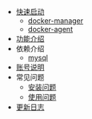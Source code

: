 
* [快速启动](start/index.md)
  * [docker-manager](start/index.md)
  * [docker-agent](start/agent.md)
* [功能介绍](function/index.md)
* 依赖介绍
  * [mysql](dependency/mysql.md)
* [账号说明](user/index.md)
* 常见问题
  * [安装问题](question/install.md)
  * [使用问题](question/use.md)
* [更新日志](changelog/index.md)
